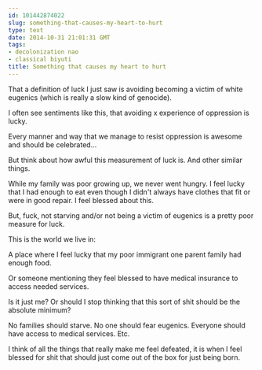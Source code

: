 ```yaml
---
id: 101442874022
slug: something-that-causes-my-heart-to-hurt
type: text
date: 2014-10-31 21:01:31 GMT
tags:
- decolonization nao
- classical biyuti
title: Something that causes my heart to hurt
---
```

<p>That a definition of luck I just saw is avoiding becoming a victim of white eugenics (which is really a slow kind of genocide). </p>&#13;
<p>I often see sentiments like this, that avoiding x experience of oppression is lucky. </p>&#13;
<p>Every manner and way that we manage to resist oppression is awesome and should be celebrated...</p>&#13;
<p>But think about how awful this measurement of luck is. And other similar things. </p>&#13;
<p>While my family was poor growing up, we never went hungry. I feel lucky that I had enough to eat even though I didn't always have clothes that fit or were in good repair. I feel blessed about this. </p>&#13;
<p>But, fuck, not starving and/or not being a victim of eugenics is a pretty poor measure for luck. </p>&#13;
<p>This is the world we live in: </p>&#13;
<p>A place where I feel lucky that my poor immigrant one parent family had enough food. </p>&#13;
<p>Or someone mentioning they feel blessed to have medical insurance to access needed services. </p>&#13;
<p>Is it just me? Or should I stop thinking that this sort of shit should be the absolute minimum? </p>&#13;
<p>No families should starve. No one should fear eugenics. Everyone should have access to medical services. Etc. </p>&#13;
<p>I think of all the things that really make me feel defeated, it is when I feel blessed for shit that should just come out of the box for just being born. </p>